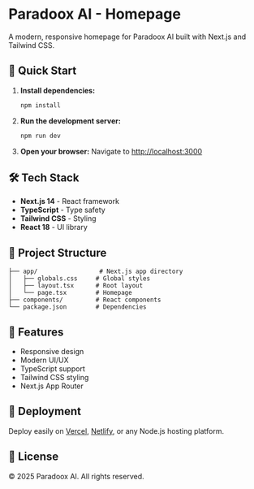# Paradoox AI - Homepage

A modern, responsive homepage for Paradoox AI built with Next.js and Tailwind CSS.

## 🚀 Quick Start

1. **Install dependencies:**
   ```bash
   npm install
   ```

2. **Run the development server:**
   ```bash
   npm run dev
   ```

3. **Open your browser:**
   Navigate to [http://localhost:3000](http://localhost:3000)

## 🛠️ Tech Stack

- **Next.js 14** - React framework
- **TypeScript** - Type safety
- **Tailwind CSS** - Styling
- **React 18** - UI library

## 📁 Project Structure

```
├── app/                 # Next.js app directory
│   ├── globals.css     # Global styles
│   ├── layout.tsx      # Root layout
│   └── page.tsx        # Homepage
├── components/         # React components
└── package.json        # Dependencies
```

## 🌟 Features

- Responsive design
- Modern UI/UX
- TypeScript support
- Tailwind CSS styling
- Next.js App Router

## 🚀 Deployment

Deploy easily on [Vercel](https://vercel.com/), [Netlify](https://netlify.com/), or any Node.js hosting platform.

## 📄 License

© 2025 Paradoox AI. All rights reserved. 